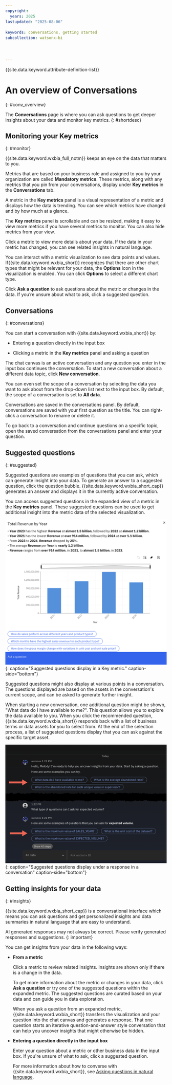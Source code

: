 ```yaml
---
copyright:
  years: 2025
lastupdated: "2025-08-06"

keywords: conversations, getting started
subcollection: watsonx-bi



---
```


{{site.data.keyword.attribute-definition-list}}


# An overview of Conversations
{: #conv_overview}

The **Conversations** page is where you can ask questions to get deeper insights about your data and monitor key metrics. {: #shortdesc}

## Monitoring your Key metrics 
{: #monitor}

{{site.data.keyword.wxbia_full_notm}} keeps an eye on the data that matters to you. 

Metrics that are based on your business role and assigned to you by your organization are called **Mandatory metrics**. These metrics, along with any metrics that you pin from your conversations, display under **Key metrics** in the **Conversations** tab. 

A metric in the **Key metrics** panel is a visual representation of a metric and displays how the data is trending. You can see which metrics have changed and by how much at a glance. 

The **Key metrics** panel is scrollable and can be resized, making it easy to view more metrics if you have several metrics to monitor. You can also hide metrics from your view.

Click a metric to view more details about your data. If the data in your metric has changed, you can see related insights in natural language.

You can interact with a metric visualization to see data points and values. If{{site.data.keyword.wxbia_short}} recognizes that there are other chart types that might be relevant for your data, the **Options** icon in the visualization is enabled. You can click **Options** to select a different chart type.

Click **Ask a question** to ask questions about the metric or changes in the data. If you’re unsure about what to ask, click a suggested question. 

## Conversations
{: #conversations}

You can start a conversation with {{site.data.keyword.wxbia_short}} by:
 
- Entering a question directly in the input box  

- Clicking a metric in the **Key metrics** panel and asking a question

The chat canvas is an active conversation and any question you enter in the input box continues the conversation. To start a new conversation about a different data topic, click **New conversation**.

You can even set the scope of a conversation by selecting the data you want to ask about from the drop-down list next to the input box. By default, the scope of a conversation is set to **All data**. 

Conversations are saved in the conversations panel. By default, conversations are saved with your first question as the title. You can right-click a conversation to rename or delete it. 

To go back to a conversation and continue questions on a specific topic, open the saved conversation from the conversations panel and enter your question.

## Suggested questions
{: #suggested}

Suggested questions are examples of questions that you can ask, which can generate insight into your data. To generate an answer to a suggested question, click the question bubble. {{site.data.keyword.wxbia_short_cap}} generates an answer and displays it in the currently active conversation.

You can access suggested questions in the expanded view of a metric in the **Key metrics** panel. These suggested questions can be used to get additional insight into the metric data of the selected visualization.

![Suggested questions display in a metric](suggested_questions_metric.png){: caption="Suggested questions display in a Key metric." caption-side="bottom"}

Suggested questions might also display at various points in a conversation. The questions displayed are based on the assets in the conversation's current scope, and can be asked to generate further insight.

When starting a new conversation, one additional question might be shown, "What data do I have available to me?". This question allows you to explore the data available to you. When you click the recommended question, {{site.data.keyword.wxbia_short}} responds back with a list of business terms or data assets for you to select from. At the end of the selection process, a list of suggested questions display that you can ask against the specific target asset.

![Suggested questions display in a conversation](suggested_questions.png){: caption="Suggested questions display under a response in a conversation" caption-side="bottom"}

## Getting insights for your data
{: #insights}

{{site.data.keyword.wxbia_short_cap}} is a conversational interface which means you can ask questions and get personalized insights and data summaries in natural language that are easy to understand. 

AI generated responses may not always be correct. Please verify generated responses and suggestions. 
{: important}

You can get insights from your data in the following ways:

- **From a metric** 

  Click a metric to review related insights. Insights are shown only if there is a change in the data. 
  
  To get more information about the metric or changes in your data, click **Ask a question** or try one of the suggested questions within the expanded metric. The suggested questions are curated based on your data and can guide you in data exploration. 

  When you ask a question from an expanded metric, {{site.data.keyword.wxbia_short}} transfers the visualization and your question into the chat canvas and generates a response. That one question starts an iterative question-and-answer style conversation that can help you uncover insights that might otherwise be hidden. 

- **Entering a question directly in the input box** 

  Enter your question about a metric or other business data in the input box. If you're unsure of what to ask, click a suggested question. 

  For more information about how to converse with {{site.data.keyword.wxbia_short}}, see [Asking questions in natural language](/docs/watsonx-bi?topic=watsonx-bi-ask).
  

